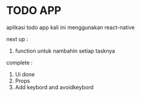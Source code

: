 # TODO APP
aplikasi todo app kali ini menggunakan react-native

next up : 
1. function untuk nambahin setiap tasknya

complete :
1. Ui done
2. Props 
3. Add keybord and avoidkeybord